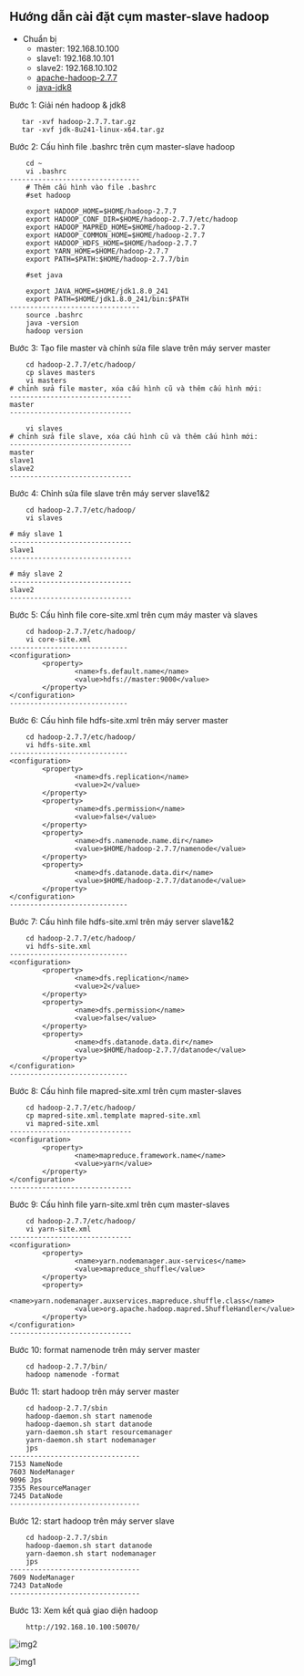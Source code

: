 ## Hướng dẫn cài đặt cụm master-slave hadoop

* Chuẩn bị 
    * master: 192.168.10.100
    * slave1: 192.168.10.101
    * slave2: 192.168.10.102
    * [apache-hadoop-2.7.7](http://mirror.downloadvn.com/apache/hadoop/common/hadoop-2.7.7/hadoop-2.7.7.tar.gz)
    * [java-jdk8](https://download.oracle.com/otn/java/jdk/8u241-b07/1f5b5a70bf22433b84d0e960903adac8/jdk-8u241-linux-x64.tar.gz)
    
Bước 1: Giải nén hadoop & jdk8
 ```text
    tar -xvf hadoop-2.7.7.tar.gz
    tar -xvf jdk-8u241-linux-x64.tar.gz
``` 
Bước 2: Cấu hình file .bashrc trên cụm master-slave hadoop
```text
    cd ~
    vi .bashrc
--------------------------------
    # Thêm cấu hình vào file .bashrc
    #set hadoop
    
    export HADOOP_HOME=$HOME/hadoop-2.7.7
    export HADOOP_CONF_DIR=$HOME/hadoop-2.7.7/etc/hadoop
    export HADOOP_MAPRED_HOME=$HOME/hadoop-2.7.7
    export HADOOP_COMMON_HOME=$HOME/hadoop-2.7.7
    export HADOOP_HDFS_HOME=$HOME/hadoop-2.7.7
    export YARN_HOME=$HOME/hadoop-2.7.7
    export PATH=$PATH:$HOME/hadoop-2.7.7/bin
                 
    #set java
    
    export JAVA_HOME=$HOME/jdk1.8.0_241
    export PATH=$HOME/jdk1.8.0_241/bin:$PATH
--------------------------------
    source .bashrc
    java -version
    hadoop version
```
Bước 3: Tạo file master và chỉnh sửa file slave trên máy server master
```text
    cd hadoop-2.7.7/etc/hadoop/
    cp slaves masters
    vi masters
# chỉnh sửa file master, xóa cấu hình cũ và thêm cấu hình mới:
------------------------------
master
------------------------------
    
    vi slaves
# chỉnh sửa file slave, xóa cấu hình cũ và thêm cấu hình mới:
------------------------------
master
slave1
slave2
------------------------------
``` 
Bước 4: Chỉnh sửa file slave trên máy server slave1&2
```text
    cd hadoop-2.7.7/etc/hadoop/
    vi slaves

# máy slave 1
------------------------------
slave1
------------------------------

# máy slave 2
------------------------------
slave2
------------------------------    
```
Bước 5: Cấu hình file core-site.xml trên cụm máy master và slaves
```text
    cd hadoop-2.7.7/etc/hadoop/
    vi core-site.xml
-----------------------------
<configuration>
        <property>
                <name>fs.default.name</name>
                <value>hdfs://master:9000</value>
        </property>
</configuration>
-----------------------------
```
Bước 6: Cấu hình file hdfs-site.xml trên máy server master
```text
    cd hadoop-2.7.7/etc/hadoop/
    vi hdfs-site.xml
-----------------------------
<configuration>
        <property>
                <name>dfs.replication</name>
                <value>2</value>
        </property> 
        <property>
                <name>dfs.permission</name> 
                <value>false</value>
        </property>
        <property>
                <name>dfs.namenode.name.dir</name> 
                <value>$HOME/hadoop-2.7.7/namenode</value>
        </property> 
        <property>
                <name>dfs.datanode.data.dir</name>
                <value>$HOME/hadoop-2.7.7/datanode</value>
        </property>
</configuration>
-----------------------------
```
Bước 7: Cấu hình file hdfs-site.xml trên máy server slave1&2
```text
    cd hadoop-2.7.7/etc/hadoop/
    vi hdfs-site.xml
-----------------------------
<configuration>
        <property>
                <name>dfs.replication</name>
                <value>2</value>
        </property>
        <property>
                <name>dfs.permission</name> 
                <value>false</value>
        </property>
        <property>
                <name>dfs.datanode.data.dir</name> 
                <value>$HOME/hadoop-2.7.7/datanode</value>
        </property> 
</configuration>
-----------------------------
```
Bước 8: Cấu hình file mapred-site.xml trên cụm master-slaves
```text
    cd hadoop-2.7.7/etc/hadoop/
    cp mapred-site.xml.template mapred-site.xml
    vi mapred-site.xml
------------------------------
<configuration>
        <property>
                <name>mapreduce.framework.name</name>
                <value>yarn</value>
        </property>
</configuration>
------------------------------
```
Bước 9: Cấu hình file yarn-site.xml trên cụm master-slaves
```text
    cd hadoop-2.7.7/etc/hadoop/
    vi yarn-site.xml
------------------------------
<configuration>
        <property>
                <name>yarn.nodemanager.aux-services</name>
                <value>mapreduce_shuffle</value>
        </property>
        <property>
                <name>yarn.nodemanager.auxservices.mapreduce.shuffle.class</name>
                <value>org.apache.hadoop.mapred.ShuffleHandler</value>
        </property>
</configuration>
------------------------------
```
Bước 10: format namenode trên máy server master
```text
    cd hadoop-2.7.7/bin/
    hadoop namenode -format
```
Bước 11: start hadoop trên máy server master
```text
    cd hadoop-2.7.7/sbin
    hadoop-daemon.sh start namenode
    hadoop-daemon.sh start datanode
    yarn-daemon.sh start resourcemanager
    yarn-daemon.sh start nodemanager
    jps
--------------------------------
7153 NameNode
7603 NodeManager
9096 Jps
7355 ResourceManager
7245 DataNode
--------------------------------
```
Bước 12: start hadoop trên máy server slave
```text
    cd hadoop-2.7.7/sbin
    hadoop-daemon.sh start datanode
    yarn-daemon.sh start nodemanager
    jps
--------------------------------
7609 NodeManager
7243 DataNode
--------------------------------
```
Bước 13: Xem kết quả giao diện hadoop
```text
    http://192.168.10.100:50070/
```
![img2](https://domanhquang.github.io/bigdatacoban/install-hadoop/img/view-hadoop.png)

![img1](https://domanhquang.github.io/bigdatacoban/install-hadoop/img/view-hadoop-datanode.png)

